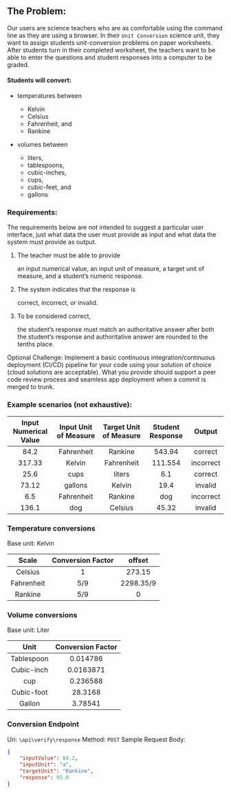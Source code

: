 ## The Problem:
Our users are science teachers who are as comfortable using the command line as they are using a browser. 
In their `Unit Conversion` science unit,
they want to assign students unit-conversion problems on paper worksheets. After students turn in their completed worksheet, 
the teachers want to be able to enter the questions and student responses into a computer to be graded. 

#### Students will convert:
* temperatures between 
    
    * Kelvin
    * Celsius
    * Fahrenheit, and 
    * Rankine

* volumes between 

    * liters, 
    * tablespoons, 
    * cubic-inches, 
    * cups, 
    * cubic-feet, and 
    * gallons
    
### Requirements:
The requirements below are not intended to suggest a particular user interface, just what data the user must provide as input and what data the system must provide as output.

1. The teacher must be able to provide 

    an input numerical value, an input unit of measure, a target unit of measure, and a student’s numeric response.
    
2. The system indicates that the response is 
    
    correct, incorrect, or invalid. 
    
3. To be considered correct, 
    
    the student’s response must match an authoritative answer after both the student’s response and authoritative answer are rounded to the tenths place.

Optional Challenge: Implement a basic continuous integration/continuous deployment (CI/CD) pipeline for your code using your solution of choice
(cloud solutions are acceptable). What you provide should support a peer code review process and seamless app deployment when a commit is merged to trunk.

### Example scenarios (not exhaustive):
|Input Numerical Value |Input Unit of Measure |Target Unit of Measure |Student Response |Output
| :--------: | :--------: | :--------: | :--------: | :--------: | 
| 84.2       | Fahrenheit | Rankine | 543.94 | correct |
| 317.33 | Kelvin | Fahrenheit | 111.554 | incorrect |
| 25.6 | cups  | liters | 6.1 | correct |
| 73.12 | gallons | Kelvin | 19.4 | invalid |
| 6.5 | Fahrenheit | Rankine | dog | incorrect |
| 136.1 | dog | Celsius | 45.32 | invalid |

### Temperature conversions

Base unit: Kelvin

| Scale | Conversion Factor | offset |
| :----: | :----: | :----: |
| Celsius | 1 | 273.15 |
| Fahrenheit | 5/9 | 2298.35/9 |
| Rankine | 5/9 | 0 |

### Volume conversions

Base unit: Liter

| Unit | Conversion Factor | 
| :----: | :----: |
| Tablespoon | 0.014786 |
| Cubic-inch | 0.0163871 |
| cup | 0.236588 |
| Cubic-foot | 28.3168 |
| Gallon | 3.78541 |

### Conversion Endpoint

Uri: `\api\verify\response`
Method: `POST`
Sample Request Body:
```json
{
	"inputValue": 84.2,
	"inputUnit": "a",
	"targetUnit": "Rankine",
	"response": 95.0
}
```

